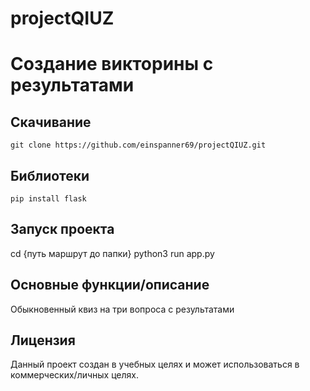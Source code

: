 # projectQIUZ

# Создание викторины с результатами

## Скачивание
```
git clone https://github.com/einspanner69/projectQIUZ.git
```

## Библиотеки
```
pip install flask
```

## Запуск проекта

cd {путь маршрут до папки} python3 run app.py


## Основные функции/описание
Обыкновенный квиз на три вопроса с результатами

## Лицензия
Данный проект создан в учебных целях и может использоваться в коммерческих/личных целях.
